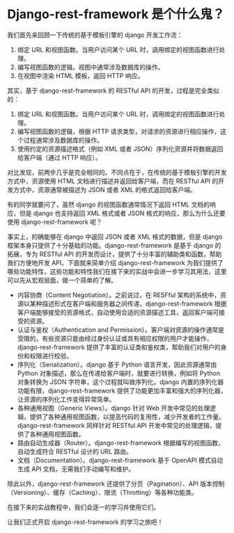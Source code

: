 # Django-rest-framework 是个什么鬼？

我们首先来回顾一下传统的基于模板引擎的 django 开发工作流：

1. 绑定 URL 和视图函数。当用户访问某个 URL 时，调用绑定的视图函数进行处理。
2. 编写视图函数的逻辑。视图中通常涉及数据库的操作。
3. 在视图中渲染 HTML 模板，返回 HTTP 响应。

其实，基于 django-rest-framework 的 RESTful API 的开发，过程是完全类似的：

1. 绑定 URL 和视图函数。当用户访问某个 URL 时，调用绑定的视图函数进行处理。
2. 编写视图函数的逻辑，根据 HTTP 请求类型，对请求的资源进行相应操作，这个过程通常涉及数据库的操作。
3. 使用约定的资源描述格式（例如 XML 或者 JSON）序列化资源并将数据返回给客户端（通过 HTTP 响应）。

对比发现，前两步几乎是完全相同的。不同点在于，在传统的基于模板引擎的开发方式中，资源使用 HTML 文档进行描述并返回给客户端，而在 RESTful API 的开发方式中，资源通常被描述为 JSON 或者 XML 的格式返回给客户端。

有的同学就要问了，虽然 django 的视图函数通常情况下返回 HTML 文档的响应，但是 django 也支持返回 XML 格式或者 JSON 格式的响应，那么为什么还要使用 django-rest-framework 呢？

事实上，的确能够在 django 中返回 JSON 或者 XML 格式的数据，但是 django 框架本身只提供了十分基础的功能。django-rest-framework 是基于 django 的拓展，专为 RESTful API 的开发而设计，提供了十分丰富的辅助类和函数，帮助我们方便地开发 API。下面就来简单介绍 django-rest-framework 为我们提供了哪些功能特性，这些功能和特性我们在接下来的实战中会进一步学习其用法，这里可以先从宏观层面，做一个简单的了解。

- 内容协商（Content Negotiation）。之前说过，在 RESFful 架构的系统中，资源以某种描述形式在客户端和服务器之间传递，django-rest-framework 根据客户端能够接受的资源格式，自动使用合适的资源描述工具，返回客户端可接受的资源。
- 认证与鉴权（Authentication and Permission）。客户端对资源的操作通常是受限的，有些资源只能由经过身份认证或具有相应权限的用户才能操作，django-rest-framework 提供了丰富的认证类和鉴权类，帮助我们对用户的身份和权限进行校验。
- 序列化（Serialization）。django 基于 Python 语言开发，因此资源通常由 Python 对象描述，那么在传递给客户端时，就要进行转换，例如将 Python 对象转换为 JSON 字符串，这个过程就叫做序列化。django 内置的序列化器功能有限，django-rest-framework 提供了功能更加丰富和强大的序列化器，让资源的序列化工作变得异常简单。
- 各种通用视图（Generic Views）。django 针对 Web 开发中常见的处理逻辑，提供了各种通用视图函数，以提高代码的复用性，减少开发者的工作量。django-rest-framework 同样针对 RESTful API 开发中常见的处理逻辑，提供了各种通用视图函数。
- 路由自动生成器（Router）。django-rest-framework 根据编写的视图函数，自动生成符合 RESTful 设计的 URL 路由。
- 文档（Documentation）。django-rest-framework 基于 OpenAPI 模式自动生成 API 文档，无需我们手动编写和维护。

除此以外，django-rest-framework 还提供了分页（Pagination）、API 版本控制（Versioning）、缓存（Caching）、限流（Throtting）等各种功能类。

在接下来的实战教程中，我们会逐一的学习并使用它们。

让我们正式开启 django-rest-framework 的学习之旅吧！